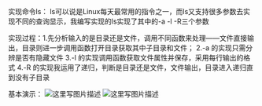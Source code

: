 实现命令ls：
ls可以说是Linux每天最常用的指令之一，而ls又支持很多参数去实现不同的查询显示，我编写实现的ls实现了其中的-a -l -R三个参数

实现过程：1.先分析输入的是目录还是文件，调用不同函数来处理——文件直接输出，目录则进一步调用函数打开目录获取其中子目录和文件；
2.-a 的实现只需分辨是否有隐藏文件
3.-l 的实现调用函数获取文件属性并保存，采用每行输出的格式
4.-R 的实现我运用了递归，判断是目录还是文件，文件输出，目录进入递归直到没有子目录

基本演示：
![这里写图片描述](http://img.blog.csdn.net/20170731164257523?watermark/2/text/aHR0cDovL2Jsb2cuY3Nkbi5uZXQvd2VpeGluXzM2ODg4NTc3/font/5a6L5L2T/fontsize/400/fill/I0JBQkFCMA==/dissolve/70/gravity/SouthEast)
![这里写图片描述](http://img.blog.csdn.net/20170731164312238?watermark/2/text/aHR0cDovL2Jsb2cuY3Nkbi5uZXQvd2VpeGluXzM2ODg4NTc3/font/5a6L5L2T/fontsize/400/fill/I0JBQkFCMA==/dissolve/70/gravity/SouthEast)
